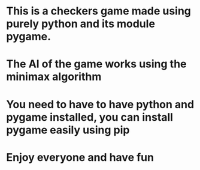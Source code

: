 # This is a checkers game made using purely python and its module pygame.

# The AI of the game works using the minimax algorithm

# You need to have to have python and pygame installed, you can install pygame easily using pip

# Enjoy everyone and have fun
